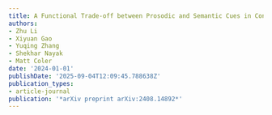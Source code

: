 ```yaml
---
title: A Functional Trade-off between Prosodic and Semantic Cues in Conveying Sarcasm
authors:
- Zhu Li
- Xiyuan Gao
- Yuqing Zhang
- Shekhar Nayak
- Matt Coler
date: '2024-01-01'
publishDate: '2025-09-04T12:09:45.788638Z'
publication_types:
- article-journal
publication: '*arXiv preprint arXiv:2408.14892*'
---
```

